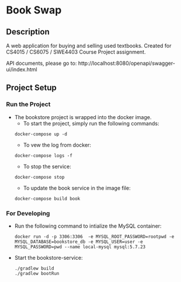 # Book Swap

## Description
A web application for buying and selling used textbooks. Created for CS4015 / CS6075 / SWE4403 Course Project assignment.

API documents, please go to: 
http://localhost:8080/openapi/swagger-ui/index.html

## Project Setup
### Run the Project
- The bookstore project is wrapped into the docker image.
    -  To start the project, simply run the following commands: 
    ```aidl
    docker-compose up -d
    ```
    - To vew the log from docker:
    ```
    docker-compose logs -f
    ```
    - To stop the service:
    ``` 
    docker-compose stop
    ```
    - To update the book service in the image file:
  ```aidl
  docker-compose build book  
  ```

### For Developing
- Run the following command to intialize the MySQL container:
    ```aidl
    docker run -d -p 3306:3306  -e MYSQL_ROOT_PASSWORD=rootpwd -e MYSQL_DATABASE=bookstore_db -e MYSQL_USER=user -e MYSQL_PASSWORD=pwd --name local-mysql mysql:5.7.23
    ```

- Start the bookstore-service:
    ```aidl
    ./gradlew build 
    ./gradlew bootRun
    ```
    

